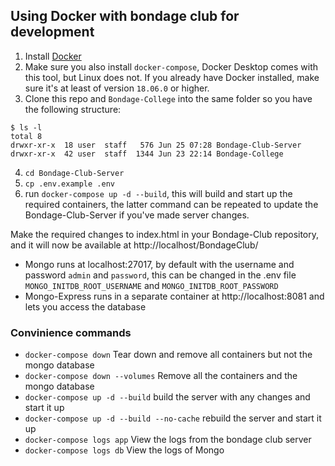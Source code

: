 ## Using Docker with bondage club for development
 1. Install [Docker](https://docs.docker.com/get-docker/)
 2. Make sure you also install `docker-compose`, Docker Desktop comes with this tool, but Linux does not. If you already have Docker installed, make sure it's at least of version `18.06.0` or higher.
 3. Clone this repo and `Bondage-College` into the same folder so you have the following structure:
```
$ ls -l
total 8
drwxr-xr-x  18 user  staff   576 Jun 25 07:28 Bondage-Club-Server
drwxr-xr-x  42 user  staff  1344 Jun 23 22:14 Bondage-College
```
 4. `cd Bondage-Club-Server`
 5. `cp .env.example .env`
 6. run `docker-compose up -d --build`, this will build and start up the required containers, the latter command can be repeated to update the Bondage-Club-Server if you've made server changes.

Make the required changes to index.html in your Bondage-Club repository, and it will now be available at http://localhost/BondageClub/

 * Mongo runs at localhost:27017, by default with the username and password `admin` and `password`, this can be changed in the .env file `MONGO_INITDB_ROOT_USERNAME` and `MONGO_INITDB_ROOT_PASSWORD`
 * Mongo-Express runs in a separate container at http://localhost:8081 and lets you access the database

### Convinience commands
 * `docker-compose down` Tear down and remove all containers but not the mongo database
 * `docker-compose down --volumes` Remove all the containers and the mongo database
 * `docker-compose up -d --build` build the server with any changes and start it up
 * `docker-compose up -d --build --no-cache` rebuild the server and start it up
 * `docker-compose logs app` View the logs from the bondage club server
 * `docker-compose logs db` View the logs of Mongo
